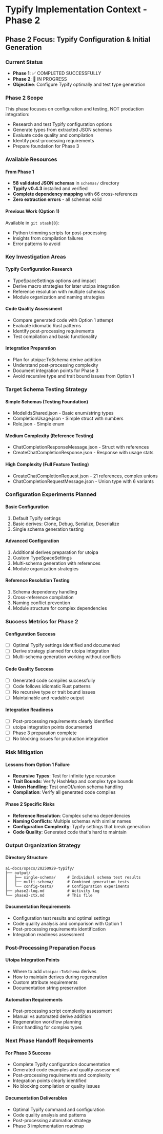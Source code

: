# Typify Implementation Context - Phase 2

## Phase 2 Focus: Typify Configuration & Initial Generation

### Current Status
- **Phase 1**: ✅ COMPLETED SUCCESSFULLY
- **Phase 2**: 🚧 IN PROGRESS
- **Objective**: Configure Typify optimally and test type generation

### Phase 2 Scope
This phase focuses on configuration and testing, NOT production integration:
- Research and test Typify configuration options
- Generate types from extracted JSON schemas
- Evaluate code quality and compilation
- Identify post-processing requirements
- Prepare foundation for Phase 3

### Available Resources

#### From Phase 1
- **58 validated JSON schemas** in `schemas/` directory
- **Typify v0.4.3** installed and verified
- **Complete dependency mapping** with 66 cross-references
- **Zero extraction errors** - all schemas valid

#### Previous Work (Option 1)
Available in `git stash{0}`:
- Python trimming scripts for post-processing
- Insights from compilation failures
- Error patterns to avoid

### Key Investigation Areas

#### Typify Configuration Research
- TypeSpaceSettings options and impact
- Derive macro strategies for later utoipa integration
- Reference resolution with multiple schemas
- Module organization and naming strategies

#### Code Quality Assessment
- Compare generated code with Option 1 attempt
- Evaluate idiomatic Rust patterns
- Identify post-processing requirements
- Test compilation and basic functionality

#### Integration Preparation
- Plan for utoipa::ToSchema derive addition
- Understand post-processing complexity
- Document integration points for Phase 3
- Avoid recursive type and trait bound issues from Option 1

### Target Schema Testing Strategy

#### Simple Schemas (Testing Foundation)
- ModelIdsShared.json - Basic enum/string types
- CompletionUsage.json - Simple struct with numbers
- Role.json - Simple enum

#### Medium Complexity (Reference Testing)
- ChatCompletionResponseMessage.json - Struct with references
- CreateChatCompletionResponse.json - Response with usage stats

#### High Complexity (Full Feature Testing)
- CreateChatCompletionRequest.json - 21 references, complex unions
- ChatCompletionRequestMessage.json - Union type with 6 variants

### Configuration Experiments Planned

#### Basic Configuration
1. Default Typify settings
2. Basic derives: Clone, Debug, Serialize, Deserialize
3. Single schema generation testing

#### Advanced Configuration
1. Additional derives preparation for utoipa
2. Custom TypeSpaceSettings
3. Multi-schema generation with references
4. Module organization strategies

#### Reference Resolution Testing
1. Schema dependency handling
2. Cross-reference compilation
3. Naming conflict prevention
4. Module structure for complex dependencies

### Success Metrics for Phase 2

#### Configuration Success
- [ ] Optimal Typify settings identified and documented
- [ ] Derive strategy planned for utoipa integration
- [ ] Multi-schema generation working without conflicts

#### Code Quality Success
- [ ] Generated code compiles successfully
- [ ] Code follows idiomatic Rust patterns
- [ ] No recursive type or trait bound issues
- [ ] Maintainable and readable output

#### Integration Readiness
- [ ] Post-processing requirements clearly identified
- [ ] utoipa integration points documented
- [ ] Phase 3 preparation complete
- [ ] No blocking issues for production integration

### Risk Mitigation

#### Lessons from Option 1 Failure
- **Recursive Types**: Test for infinite type recursion
- **Trait Bounds**: Verify HashMap and complex type bounds
- **Union Handling**: Test oneOf/union schema handling
- **Compilation**: Verify all generated code compiles

#### Phase 2 Specific Risks
- **Reference Resolution**: Complex schema dependencies
- **Naming Conflicts**: Multiple schemas with similar names
- **Configuration Complexity**: Typify settings that break generation
- **Code Quality**: Generated code that's hard to maintain

### Output Organization Strategy

#### Directory Structure
```
ai-docs/specs/20250929-typify/
├── output/
│   ├── single-schema/     # Individual schema test results
│   ├── multi-schema/      # Combined generation tests
│   └── config-tests/      # Configuration experiments
├── phase2-log.md          # Activity log
└── phase2-ctx.md          # This file
```

#### Documentation Requirements
- Configuration test results and optimal settings
- Code quality analysis and comparison with Option 1
- Post-processing requirements identification
- Integration readiness assessment

### Post-Processing Preparation Focus

#### Utoipa Integration Points
- Where to add `utoipa::ToSchema` derives
- How to maintain derives during regeneration
- Custom attribute requirements
- Documentation string preservation

#### Automation Requirements
- Post-processing script complexity assessment
- Manual vs automated derive addition
- Regeneration workflow planning
- Error handling for complex types

### Next Phase Handoff Requirements

#### For Phase 3 Success
- Complete Typify configuration documentation
- Generated code examples and quality assessment
- Post-processing requirements and complexity
- Integration points clearly identified
- No blocking compilation or quality issues

#### Documentation Deliverables
- Optimal Typify command and configuration
- Code quality analysis and patterns
- Post-processing automation strategy
- Phase 3 implementation roadmap